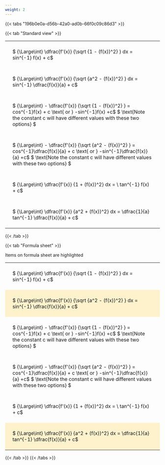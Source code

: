 ```yaml
---
weight: 2
---
```


{{< tabs "196b0e0a-d56b-42a0-ad0b-66f0c09c86d3" >}}

{{< tab "Standard view" >}}

<style type="text/css">
#T_9a725 th.col_heading {
  text-align: left;
  font-size: 1em;
}
#T_9a725 td {
  text-align: left;
  font-size: 1em;
  padding: 1.5em;
}
</style>
<table id="T_9a725">
  <thead>
  </thead>
  <tbody>
    <tr>
      <td id="T_9a725_row0_col0" class="data row0 col0" >$ {\Large\int} \dfrac{f'(x)} {\sqrt {1 - (f(x))^2} } dx = sin^{-1} f(x) + c$</td>
    </tr>
    <tr>
      <td id="T_9a725_row1_col0" class="data row1 col0" >$ {\Large\int} \dfrac{f'(x)} {\sqrt {a^2 - (f(x))^2} } dx = sin^{-1} \dfrac{f(x)}{a} + c$</td>
    </tr>
    <tr>
      <td id="T_9a725_row2_col0" class="data row2 col0" >$ {\Large\int} - \dfrac{f'(x)} {\sqrt {1 - (f(x))^2} }  = cos^{-1}f(x) + c \text{ or } -sin^{-1}f(x) +c$
$ \text{Note the constant c will have different values with these two options} $</td>
    </tr>
    <tr>
      <td id="T_9a725_row3_col0" class="data row3 col0" >$ {\Large\int} - \dfrac{f'(x)} {\sqrt {a^2 - (f(x))^2} }  = cos^{-1}\dfrac{f(x)}{a} + c \text{ or } -sin^{-1}\dfrac{f(x)}{a} +c$
$ \text{Note the constant c will have different values with these two options} $</td>
    </tr>
    <tr>
      <td id="T_9a725_row4_col0" class="data row4 col0" >$ {\Large\int} \dfrac{f'(x)} {1 + (f(x))^2} dx = \ tan^{-1} f(x) + c$</td>
    </tr>
    <tr>
      <td id="T_9a725_row5_col0" class="data row5 col0" >$ {\Large\int} \dfrac{f'(x)} {a^2 + (f(x))^2} dx = \dfrac{1}{a} tan^{-1} \dfrac{f(x)}{a} + c$</td>
    </tr>
  </tbody>
</table>
{{< /tab >}}

{{< tab "Formula sheet" >}}

Items on formula sheet are highlighted 
<br>
<style type="text/css">
#T_e1a31 th.col_heading {
  text-align: left;
  font-size: 1em;
}
#T_e1a31 td {
  text-align: left;
  font-size: 1em;
  padding: 1.5em;
}
#T_e1a31_row0_col0, #T_e1a31_row2_col0, #T_e1a31_row3_col0, #T_e1a31_row4_col0 {
  background-color: rgba(0,0,0,0);
}
#T_e1a31_row1_col0, #T_e1a31_row5_col0 {
  background-color: rgba(255,194,10, 0.2);
}
</style>
<table id="T_e1a31">
  <thead>
  </thead>
  <tbody>
    <tr>
      <td id="T_e1a31_row0_col0" class="data row0 col0" >$ {\Large\int} \dfrac{f'(x)} {\sqrt {1 - (f(x))^2} } dx = sin^{-1} f(x) + c$</td>
    </tr>
    <tr>
      <td id="T_e1a31_row1_col0" class="data row1 col0" >$ {\Large\int} \dfrac{f'(x)} {\sqrt {a^2 - (f(x))^2} } dx = sin^{-1} \dfrac{f(x)}{a} + c$</td>
    </tr>
    <tr>
      <td id="T_e1a31_row2_col0" class="data row2 col0" >$ {\Large\int} - \dfrac{f'(x)} {\sqrt {1 - (f(x))^2} }  = cos^{-1}f(x) + c \text{ or } -sin^{-1}f(x) +c$
$ \text{Note the constant c will have different values with these two options} $</td>
    </tr>
    <tr>
      <td id="T_e1a31_row3_col0" class="data row3 col0" >$ {\Large\int} - \dfrac{f'(x)} {\sqrt {a^2 - (f(x))^2} }  = cos^{-1}\dfrac{f(x)}{a} + c \text{ or } -sin^{-1}\dfrac{f(x)}{a} +c$
$ \text{Note the constant c will have different values with these two options} $</td>
    </tr>
    <tr>
      <td id="T_e1a31_row4_col0" class="data row4 col0" >$ {\Large\int} \dfrac{f'(x)} {1 + (f(x))^2} dx = \ tan^{-1} f(x) + c$</td>
    </tr>
    <tr>
      <td id="T_e1a31_row5_col0" class="data row5 col0" >$ {\Large\int} \dfrac{f'(x)} {a^2 + (f(x))^2} dx = \dfrac{1}{a} tan^{-1} \dfrac{f(x)}{a} + c$</td>
    </tr>
  </tbody>
</table>
{{< /tab >}}
{{< /tabs >}}